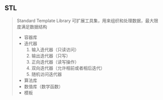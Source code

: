 ## STL

> Standard Template Library 可扩展工具集，用来组织和处理数据，最大限度满足数据结构
>
> - 容器库
> - 迭代器
>   1. 输入迭代器（只读访问）
>   2. 输出迭代器（只写）
>   3. 正向迭代器（读写操作）
>   4. 双向迭代器（允许相前或者相后迭代）
>   5. 随机访问迭代器
> - 算法库
> - 数值库（数学函数）
> - 模板

